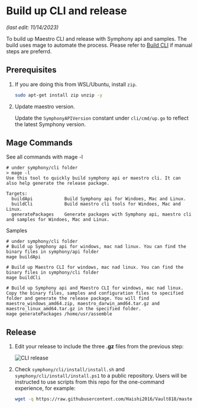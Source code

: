 # Build up CLI and release

_(last edit: 11/14/2023)_

To build up Maestro CLI and release with Symphony api and samples. 
The build uses mage to automate the process. Please refer to  [Build CLI](../docs/symphony-book/cli/build_cli.md) if manual steps are preferrd.

## Prerequisites
1. If you are doing this from WSL/Ubuntu, install `zip`.

   ```bash
   sudo apt-get install zip unzip -y
   ```
2. Update maestro version.

   Update the `SymphonyAPIVersion` constant under `cli/cmd/up.go` to reflect the latest Symphony version.

## Mage Commands
See all commands with mage -l
```
# under symphony/cli folder
> mage -l
Use this tool to quickly build symphony api or maestro cli. It can also help generate the release package.

Targets:
  buildApi            Build Symphony api for Windoes, Mac and Linux.
  buildCli            Build maestro cli tools for Windoes, Mac and Linux.
  generatePackages    Generate packages with Symphony api, maestro cli and samples for Windoes, Mac and Linux.
```
Samples
```
# under symphony/cli folder
# Build up Symphony api for windows, mac nad linux. You can find the binary files in symphony/api folder
mage buildApi

# Build up Maestro CLI for windows, mac nad linux. You can find the binary files in symphony/cli folder
mage buildCli

# Build up Symphony api and Maestro CLI for windows, mac nad linux. Copy the binary files, samples and configuration files to specified folder and generate the release package. You will find maestro_windows_amd64.zip, maestro_darwin_amd64.tar.gz and maestro_linux_amd64.tar.gz in the specified folder.
mage generatePackages /home/usr/assemble
```

## Release 

1. Edit your release to include the three **.gz** files from the previous step:

   ![CLI release](../docs/symphony-book//images/cli-release.png)

1. Check `symphony/cli/install/install.sh` and `symphony/cli/install/install.ps1` to a public repository. Users will be instructed to use scripts from this repo for the one-command experience, for example:

   ```bash
   wget -q https://raw.githubusercontent.com/Haishi2016/Vault818/master/cli/install/install.sh -O - | /bin/bash
   ```